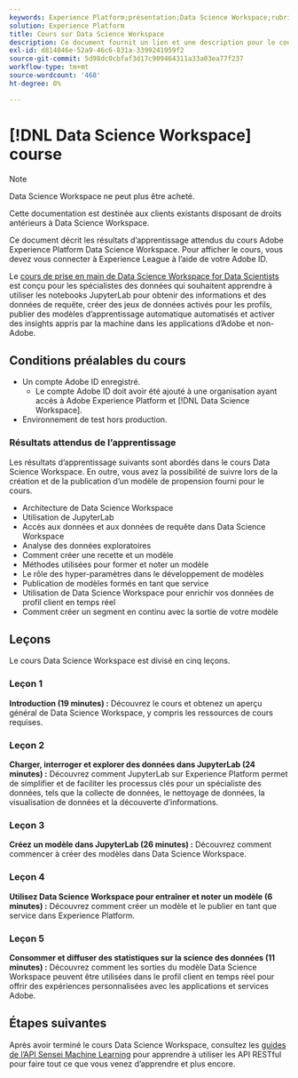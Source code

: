 ```yaml
---
keywords: Experience Platform;présentation;Data Science Workspace;rubriques les plus consultées;cours sur la science des données;cours;dsw
solution: Experience Platform
title: Cours sur Data Science Workspace
description: Ce document fournit un lien et une description pour le cours Adobe Experience Platform Data Science Workspace.
exl-id: d814846e-52a9-46c6-831a-3399241959f2
source-git-commit: 5d98dc0cbfaf3d17c909464311a33a03ea77f237
workflow-type: tm+mt
source-wordcount: '468'
ht-degree: 0%

---
```



# [!DNL Data Science Workspace] course

>[!NOTE]
>
>Data Science Workspace ne peut plus être acheté.
>
>Cette documentation est destinée aux clients existants disposant de droits antérieurs à Data Science Workspace.

Ce document décrit les résultats d’apprentissage attendus du cours Adobe Experience Platform Data Science Workspace. Pour afficher le cours, vous devez vous connecter à Experience League à l’aide de votre Adobe ID.

Le [cours de prise en main de Data Science Workspace for Data Scientists](https://experienceleague.adobe.com/?recommended=ExperiencePlatform-U-1-2021.1.dsw&amp;lang=fr) est conçu pour les spécialistes des données qui souhaitent apprendre à utiliser les notebooks JupyterLab pour obtenir des informations et des données de requête, créer des jeux de données activés pour les profils, publier des modèles d’apprentissage automatique automatisés et activer des insights appris par la machine dans les applications d’Adobe et non-Adobe.

## Conditions préalables du cours

- Un compte Adobe ID enregistré.
   - Le compte Adobe ID doit avoir été ajouté à une organisation ayant accès à Adobe Experience Platform et [!DNL Data Science Workspace].
- Environnement de test hors production.

### Résultats attendus de l’apprentissage

Les résultats d’apprentissage suivants sont abordés dans le cours Data Science Workspace. En outre, vous avez la possibilité de suivre lors de la création et de la publication d’un modèle de propension fourni pour le cours.

- Architecture de Data Science Workspace
- Utilisation de JupyterLab
- Accès aux données et aux données de requête dans Data Science Workspace
- Analyse des données exploratoires
- Comment créer une recette et un modèle
- Méthodes utilisées pour former et noter un modèle
- Le rôle des hyper-paramètres dans le développement de modèles
- Publication de modèles formés en tant que service
- Utilisation de Data Science Workspace pour enrichir vos données de profil client en temps réel
- Comment créer un segment en continu avec la sortie de votre modèle

## Leçons

Le cours Data Science Workspace est divisé en cinq leçons.

### Leçon 1

**Introduction (19 minutes) :** Découvrez le cours et obtenez un aperçu général de Data Science Workspace, y compris les ressources de cours requises.

### Leçon 2

**Charger, interroger et explorer des données dans JupyterLab (24 minutes) :** Découvrez comment JupyterLab sur Experience Platform permet de simplifier et de faciliter les processus clés pour un spécialiste des données, tels que la collecte de données, le nettoyage de données, la visualisation de données et la découverte d’informations.

### Leçon 3

**Créez un modèle dans JupyterLab (26 minutes) :** Découvrez comment commencer à créer des modèles dans Data Science Workspace.

### Leçon 4

**Utilisez Data Science Workspace pour entraîner et noter un modèle (6 minutes) :** Découvrez comment créer un modèle et le publier en tant que service dans Experience Platform.

### Leçon 5

**Consommer et diffuser des statistiques sur la science des données (11 minutes) :** Découvrez comment les sorties du modèle Data Science Workspace peuvent être utilisées dans le profil client en temps réel pour offrir des expériences personnalisées avec les applications et services Adobe.

## Étapes suivantes

Après avoir terminé le cours Data Science Workspace, consultez les [guides de l’API Sensei Machine Learning](./api/getting-started.md) pour apprendre à utiliser les API RESTful pour faire tout ce que vous venez d’apprendre et plus encore.



